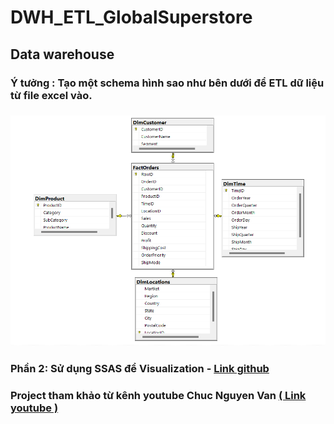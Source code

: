 # DWH_ETL_GlobalSuperstore
## Data warehouse 
### Ý tưởng : Tạo một schema hình sao như bên dưới để ETL dữ liệu từ file excel vào.
### <img src="/Schema.png">
### Phần 2: Sử dụng SSAS để Visualization - <a href="https://github.com/vanac17122001/SSAS_GlobalSuperStore">Link github</a>


### Project tham khảo từ kênh youtube Chuc Nguyen Van <a href="https://www.youtube.com/watch?v=Yp8fXLnVCp8&list=PL2vTwB9LeGfDndnObrtpGHr2_sQLV41oq&index=5">( Link youtube )</a>
